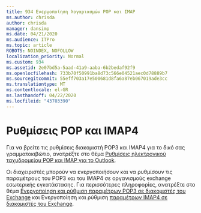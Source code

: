 ```yaml
---
title: 934 Ενεργοποίηση λογαριασμών POP και IMAP
ms.author: chrisda
author: chrisda
manager: dansimp
ms.date: 04/21/2020
ms.audience: ITPro
ms.topic: article
ROBOTS: NOINDEX, NOFOLLOW
localization_priority: Normal
ms.custom: 934
ms.assetid: 2e07bd5a-5aad-41a9-aaba-6b2bedaf92f9
ms.openlocfilehash: 733b70f50991ba8d73c566e04521aec0d78889b7
ms.sourcegitcommit: 55eff703a17e500681d8fa6a87eb067019ade3cc
ms.translationtype: MT
ms.contentlocale: el-GR
ms.lasthandoff: 04/22/2020
ms.locfileid: "43703390"
---
```

# <a name="pop-and-imap4-settings"></a>Ρυθμίσεις POP και IMAP4

Για να βρείτε τις ρυθμίσεις διακομιστή POP3 και IMAP4 για το δικό σας γραμματοκιβώτιο, ανατρέξτε στο θέμα [Ρυθμίσεις ηλεκτρονικού ταχυδρομείου POP και IMAP για το Outlook](https://support.office.com/article/8361e398-8af4-4e97-b147-6c6c4ac95353.aspx).

Οι διαχειριστές μπορούν να ενεργοποιήσουν και να ρυθμίσουν τις παραμέτρους του POP3 και του IMAP4 σε οργανισμούς exchange εσωτερικής εγκατάστασης. Για περισσότερες πληροφορίες, ανατρέξτε στο θέμα [Ενεργοποίηση και ρύθμιση παραμέτρων POP3 σε διακομιστές του Exchange](https://technet.microsoft.com/library/bb124934.aspx) και Ενεργοποίηση και ρύθμιση [παραμέτρων IMAP4 σε διακομιστές του Exchange](https://technet.microsoft.com/library/bb124489.aspx).
